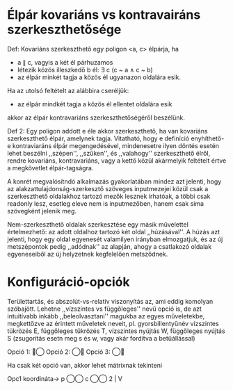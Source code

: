 Élpár kovariáns vs kontravairáns szerkeszthetősége
==================================================

Def: Kovariáns szerkeszthető egy poligon <a, c> élpárja, ha

 - a ∥ c, vagyis a két él párhuzamos
 - létezik közös illeszkedő b él: ∃ c (c ~ a ∧ c ~ b)
 - az élpár minkét tagja a közös él ugyanazon oldalára esik.

Ha az utolsó feltételt az alábbira cseréljük:

 - az élpár mindkét tagja a közös él ellentet oldalára esik

akkor az élpár kontravariáns szerkeszthetőségéről beszélünk.

Def 2: Egy poligon addott e éle akkor szerkeszthető, ha van kovariáns szerkeszthető élpár, amelynek tagja.
Vitatható, hogy e definíció enyhíthető-e kontraviaráns élpár megengedésével, mindenesetre ilyen döntés esetén lehet beszélni ,,szépen'', ,,szűken'', és ,,valahogy'' szerkeszthető élről, rendre kovariáns, kontravariáns, vagy a kettő közül akármelyik feltételt értve a megkövetlet élpár-tagságra.

A konrét megvalósítndó alkalmazás gyakorlatában mindez azt jelenti, hogy az alakzattulajdonság-szerkesztő szöveges inputmezejei közül csak a szerkeszthető oldalakhoz tartozó mezők lesznek írhatóak, a többi csak readonly lesz, esetleg eleve nem is inputmezőben, hanem csak sima szövegként jelenik meg.

Nem-szerkeszthető oldalak szerkesztése egy másik művelettel értelmezhető: az adott oldalhoz tartozó két oldal ,,húzásával''. A húzás azt jelenti, hogy egy oldal egyenesét valamilyen irányban elmozgatjuk, és az új metszépontok pedig ,,adódnak'' az alapján, ahogy a csatlakozó oldalak egyeneseiből az új helyzetnek kegfelelően metsződnek.

Konfiguráció-opciók
===================

Területtartás, és abszolút-vs-relatív viszonyítás az, ami eddig komolyan szóbajött.
Lehetne ,,vízszintes vs függőleges'' nevű opció is, de azt intuitívabb inkább ,,beleolvasztani'' magukba az  egyes műveletekbe, megkettőzve az érintett műveletek neveit, pl. gyorsbillentyűnév vízszintes tükrözés E, függőleges tükrözés T, vízszintes nyújtás W, függőleges nyújtás S (zsugorítás esetn meg s és w, vagy akár fordítva a betűállással)

Opció 1: 🔘◯
Opció 2: ◯🔘
Opció 3: ◯🔘

Ha csak két opció van, akkor lehet mátrixnak tekinteni

Opc1 koordináta->
p ◯◯
c ◯◯
2 
|
V

